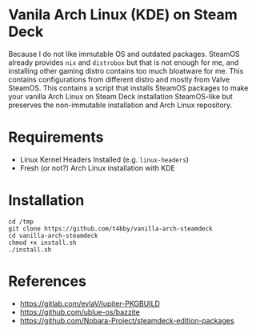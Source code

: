# Vanila Arch Linux (KDE) on Steam Deck
Because I do not like immutable OS and outdated packages. SteamOS already provides `nix` and `distrobox` but that is not enough for me, and installing other gaming distro contains too much bloatware for me. This contains configurations from different distro and mostly from Valve SteamOS. This contains a script that installs SteamOS packages to make your vanilla Arch Linux on Steam Deck installation SteamOS-like but preserves the non-immutable installation and Arch Linux repository.

# Requirements
- Linux Kernel Headers Installed (e.g. `linux-headers`)
- Fresh (or not?) Arch Linux installation with KDE 

# Installation
```
cd /tmp
git clone https://github.com/t4bby/vanilla-arch-steamdeck
cd vanilla-arch-steamdeck
chmod +x install.sh
./install.sh
```

# References
- https://gitlab.com/evlaV/jupiter-PKGBUILD
- https://github.com/ublue-os/bazzite
- https://github.com/Nobara-Project/steamdeck-edition-packages

